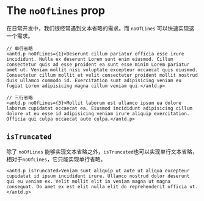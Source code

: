 # The `noOfLines` prop

在日常开发中，我们很经常遇到文本省略的需求。而 `noOfLines` 可以快速实现这一个需求。

```tsx
// 单行省略
<antd.p noOfLines={1}>Deserunt cillum pariatur officia esse irure incididunt. Nulla ex deserunt Lorem sunt enim eiusmod. Cillum consectetur quis ad esse proident ea sunt esse minim Lorem pariatur amet ut. Veniam mollit nisi voluptate excepteur occaecat quis eiusmod. Consectetur cillum mollit et velit consectetur proident mollit nostrud duis ullamco commodo id. Exercitation sunt adipisicing veniam eu fugiat Lorem adipisicing magna cillum veniam qui.</antd.p>

// 三行省略
<antd.p noOfLines={3}>Mollit laborum est ullamco ipsum ea dolore laborum cupidatat occaecat ea. Eiusmod incididunt adipisicing cillum dolore ut eu esse id adipisicing veniam irure aliquip exercitation. Officia qui culpa occaecat aute culpa.</antd.p>
```

## `isTruncated`

除了 `noOfLines` 能够实现文本省略之外，`isTruncated`也可以实现单行文本省略，相对于`noOfLines`，它只能实现单行省略。

```tsx
<antd.p isTruncated>Veniam sunt aliquip ut aute ut aliqua excepteur cupidatat id ipsum incididunt irure. Ullamco nostrud dolor deserunt qui eu veniam ex. Velit mollit elit in veniam magna ut magna consequat. Do amet ex est elit nulla elit do reprehenderit officia ut.</antd.p>
```
